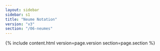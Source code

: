```yaml
---
layout: sidebar
sidebar: s1
title: "Neume Notation"
version: "v3"
section: "/06-neumes"
---
```

{% include content.html version=page.version section=page.section %}